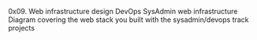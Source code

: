 0x09. Web infrastructure design
DevOps
SysAdmin
web infrastructure
Diagram covering the web stack you built with the sysadmin/devops track projects
